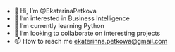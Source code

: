 - 👋 Hi, I’m @EkaterinaPetkova
- 👀 I’m interested in Business Intelligence
- 🌱 I’m currently learning Python
- 💞️ I’m looking to collaborate on interesting projects
- 📫 How to reach me ekaterinna.petkowa@gmail.com

<!---
EkaterinaPetkova/EkaterinaPetkova is a ✨ special ✨ repository because its `README.md` (this file) appears on your GitHub profile.
You can click the Preview link to take a look at your changes.
--->
